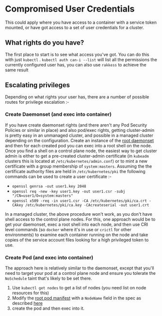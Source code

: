 # Compromised User Credentials

This could apply where you have access to a container with a service token mounted, or have got access to a set of user credentials for a cluster.

## What rights do you have?

The first place to start is to see what access you've got.  You can do this with just `kubectl` . `kubectl auth can-i --list` will list all the permissions the currently configured user has, you can also use `rakkess` to achieve the same result

## Escalating privileges

Depending on what rights your user has, there are a number of possible routes for privilege escalation :-

### Create Daemonset (and exec into container)

If you have create daemonset rights (and there aren't any Pod Security Policies or similar in place) and also pod/exec rights, getting cluster-admin is pretty easy in an unmanaged cluster, and possible in a managed cluster depending on the configuration. Create an instance of the [root daemonset](attacker_manifests.md) and then for each created pod you can exec into a root shell on the node. Once you find a shell on a control plane node, the easiest way to get cluster admin is either to get a pre-created cluster-admin certificate (in `kubeadm` clusters this is located at `/etc/kubernetes/admin.conf`) or to mint a new certificate with a group membership of `system:masters`. Assuming the the certificate authority files are held in `/etc/kubernetes/pki` the following commands can be used to create a user certificate :-

* `openssl genrsa -out user1.key 2048`
* `openssl req -new -key user1.key -out user1.csr -subj "/CN=user1/O=system:masters"`
* `openssl x509 -req -in user1.csr -CA /etc/kubernetes/pki/ca.crt -CAkey /etc/kubernetes/pki/ca.key -CAcreateserial -out user1.crt`

In a managed cluster, the above procedure won't work, as you don't have shell access to the control plane nodes. For this, one approach would be to get your daemonset, exec a root shell into each node, and then use CRI level commands (so `docker` where it's in use or `crictl` for other environments) to examine each container running on the node and take copies of the service account files looking for a high privileged token to use.


### Create Pod (and exec into container)

The approach here is relatively similar to the daemonset, except that you'll need to target your pod at a control plane node and ensure you tolerate the `NoSchedule` taint that's likely to be set there. 

1. Use `kubectl get nodes` to get a list of nodes (you need list on node resources for this)
2. Modify the [root pod manifest](./attacker_manifests.md) with a `NodeName` field in the spec as described [here](https://kubernetes.io/docs/concepts/scheduling-eviction/assign-pod-node/#nodename)
3. create the pod and then exec into it.